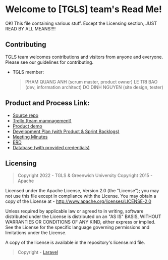 # Welcome to [TGLS] team's Read Me!

OK! This file containing various stuff. Except the Licensing section, JUST READ BY ALL MEANS!!!!

## Contributing
TGLS team welcomes contributions and visitors from anyone and everyone. Please see our guidelines for contributing.
- TGLS member: 
    > PHAM QUANG ANH (scrum master, product owner)
    > LE TRI BAO (dev, information architect) 
    > DO DINH NGUYEN (site design, tester)

## Product and Process Link:
- [Source repo](https://github.com/SShidou/EnterWeb-TGLS-G2)
- [Trello (team mamnagement)](https://trello.com/b/ODLGiMpI/main)
- [Product demo](https://bit.ly/3OocSO2) 
- [Development Plan (with Product & Sprint Backlogs)]()
- [Meeting Minutes](https://github.com/SShidou/EnterWeb-TGLS-G2/tree/main/Minutes_Meeting)
- [ERD]()
- [Database (with provided credentials)]()


## Licensing
> Copyright 2022 - TGLS & Greenwich University
> Copyright 2015 - Apache

Licensed under the Apache License, Version 2.0 (the "License"); you may not use this file except in compliance with the License. You may obtain a copy of the License at - http://www.apache.org/licenses/LICENSE-2.0

Unless required by applicable law or agreed to in writing, software distributed under the License is distributed on an "AS IS" BASIS, WITHOUT WARRANTIES OR CONDITIONS OF ANY KIND, either express or implied. See the License for the specific language governing permissions and limitations under the License.

A copy of the license is available in the repository's license.md file.

> Copyright - [Laravel]()